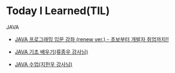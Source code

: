 # Today I Learned(TIL)

JAVA

- [ JAVA 프로그래밍 입문 강좌 (renew ver.) - 초보부터 개발자 취업까지!! ](<https://github.com/Louis425/TIL/blob/main/JAVA/%20JAVA%20%ED%94%84%EB%A1%9C%EA%B7%B8%EB%9E%98%EB%B0%8D%20%EC%9E%85%EB%AC%B8%20%EA%B0%95%EC%A2%8C%20(renew%20ver.)%20-%20%EC%B4%88%EB%B3%B4%EB%B6%80%ED%84%B0%20%EA%B0%9C%EB%B0%9C%EC%9E%90%20%EC%B7%A8%EC%97%85%EA%B9%8C%EC%A7%80!!%20.md>)

- [JAVA 기초 배우기(류종우 강사님)](<https://github.com/Louis425/TIL/blob/main/JAVA/JAVA%20%EA%B8%B0%EC%B4%88%20%EB%B0%B0%EC%9A%B0%EA%B8%B0%20(%EC%9D%B8%EA%B0%95%20%EB%A5%98%EC%A2%85%EC%9A%B0%20%EA%B0%95%EC%82%AC%EB%8B%98).md>)

- [JAVA 수업(지헌우 강사님)](<https://github.com/Louis425/TIL/blob/main/JAVA/JAVA%20%EC%88%98%EC%97%85%20(%EC%A7%80%ED%97%8C%EA%B5%AD%20%EA%B0%95%EC%82%AC%EB%8B%98).md>)
